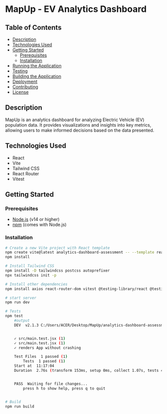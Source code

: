 # MapUp - EV Analytics Dashboard

## Table of Contents

- [Description](#description)
- [Technologies Used](#technologies-used)
- [Getting Started](#getting-started)
  - [Prerequisites](#prerequisites)
  - [Installation](#installation)
- [Running the Application](#running-the-application)
- [Testing](#testing)
- [Building the Application](#building-the-application)
- [Deployment](#deployment)
- [Contributing](#contributing)
- [License](#license)

## Description

MapUp is an analytics dashboard for analyzing Electric Vehicle (EV) population data. It provides visualizations and insights into key metrics, allowing users to make informed decisions based on the data presented.

## Technologies Used

- React
- Vite
- Tailwind CSS
- React Router
- Vitest

## Getting Started

### Prerequisites

- [Node.js](https://nodejs.org/) (v14 or higher)
- [npm](https://www.npmjs.com/) (comes with Node.js)

### Installation

```bash
# Create a new Vite project with React template
npm create vite@latest analytics-dashboard-assessment -- --template react
npm install

# Install Tailwind CSS
npm install -D tailwindcss postcss autoprefixer
npx tailwindcss init -p

# Install other dependencies
npm install axios react-router-dom vitest @testing-library/react @testing-library/jest-dom

# start server
npm run dev

# Tests
npm test
    #output
    DEV  v2.1.3 C:/Users/ACER/Desktop/MapUp/analytics-dashboard-assessment


    ✓ src/main.test.jsx (1)
    ✓ src/main.test.jsx (1)
    ✓ renders App without crashing

    Test Files  1 passed (1)
        Tests  1 passed (1)
    Start at  11:17:04
    Duration  2.76s (transform 153ms, setup 0ms, collect 1.07s, tests 49ms, environment 776ms, prepare 540ms)


    PASS  Waiting for file changes...
        press h to show help, press q to quit


# Build
npm run build
```
